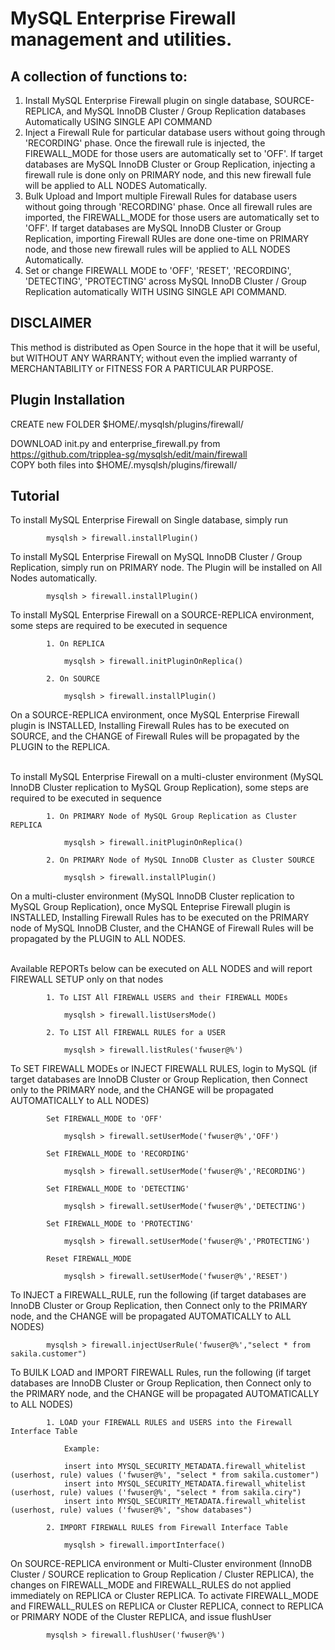 # MySQL Enterprise Firewall management and utilities.
    
## A collection of functions to:

1. Install MySQL Enterprise Firewall plugin on single database, SOURCE-REPLICA, and MySQL InnoDB Cluster / Group Replication databases Automatically USING SINGLE API COMMAND
2. Inject a Firewall Rule for particular database users without going through 'RECORDING' phase. Once the firewall rule is injected, the FIREWALL_MODE for those users are automatically set to 'OFF'. If target databases are MySQL InnoDB Cluster or Group Replication, injecting a firewall rule is done only on PRIMARY node, and this new firewall fule will be applied to ALL NODES Automatically.
3. Bulk Upload and Import multiple Firewall Rules for database users without going through 'RECORDING' phase. Once all firewall rules are imported, the FIREWALL_MODE for those users are automatically set to 'OFF'. If target databases are MySQL InnoDB Cluster or Group Replication, importing Firewall RUles are done one-time on PRIMARY node, and those new firewall rules will be applied to ALL NODES Automatically.
4. Set or change FIREWALL MODE to 'OFF', 'RESET', 'RECORDING', 'DETECTING', 'PROTECTING' across MySQL InnoDB Cluster / Group Replication automatically WITH USING SINGLE API COMMAND. 

## DISCLAIMER
This method is distributed as Open Source in the hope that it will be useful, but WITHOUT ANY WARRANTY; without even the implied warranty of MERCHANTABILITY or FITNESS FOR A PARTICULAR PURPOSE.

## Plugin Installation

CREATE new FOLDER $HOME/.mysqlsh/plugins/firewall/

DOWNLOAD init.py and enterprise_firewall.py from https://github.com/tripplea-sg/mysqlsh/edit/main/firewall </br>
COPY both files into $HOME/.mysqlsh/plugins/firewall/

## Tutorial
To install MySQL Enterprise Firewall on Single database, simply run
        
            mysqlsh > firewall.installPlugin()

To install MySQL Enterprise Firewall on MySQL InnoDB Cluster / Group Replication, simply run on PRIMARY node. The Plugin will be installed on All Nodes automatically.

            mysqlsh > firewall.installPlugin()
        
To install MySQL Enterprise Firewall on a SOURCE-REPLICA environment, some steps are required to be executed in sequence

            1. On REPLICA

                mysqlsh > firewall.initPluginOnReplica()

            2. On SOURCE

                mysqlsh > firewall.installPlugin()

On a SOURCE-REPLICA environment, once MySQL Enterprise Firewall plugin is INSTALLED, Installing Firewall Rules has to be executed on SOURCE, and the CHANGE of Firewall Rules will be propagated by the PLUGIN to the REPLICA. </br></br>

To install MySQL Enterprise Firewall on a multi-cluster environment (MySQL InnoDB Cluster replication to MySQL Group Replication), some steps are required to be executed in sequence

            1. On PRIMARY Node of MySQL Group Replication as Cluster REPLICA
                
                mysqlsh > firewall.initPluginOnReplica()

            2. On PRIMARY Node of MySQL InnoDB Cluster as Cluster SOURCE
                
                mysqlsh > firewall.installPlugin()

On a multi-cluster environment (MySQL InnoDB Cluster replication to MySQL Group Replication), once MySQL Enteprise Firewall plugin is INSTALLED, Installing Firewall Rules has to be executed on the PRIMARY node of MySQL InnoDB Cluster, and the CHANGE of Firewall Rules will be propagated by the PLUGIN to ALL NODES. </br></br>
        
Available REPORTs below can be executed on ALL NODES and will report FIREWALL SETUP only on that nodes

            1. To LIST All FIREWALL USERS and their FIREWALL MODEs

                mysqlsh > firewall.listUsersMode()

            2. To LIST All FIREWALL RULES for a USER

                mysqlsh > firewall.listRules('fwuser@%')

To SET FIREWALL MODEs or INJECT FIREWALL RULES, login to MySQL (if target databases are InnoDB Cluster or Group Replication, then Connect only to the PRIMARY node, and the CHANGE will be propagated AUTOMATICALLY to ALL NODES) 

            Set FIREWALL_MODE to 'OFF'

                mysqlsh > firewall.setUserMode('fwuser@%','OFF')

            Set FIREWALL_MODE to 'RECORDING'
                
                mysqlsh > firewall.setUserMode('fwuser@%','RECORDING')

            Set FIREWALL_MODE to 'DETECTING'

                mysqlsh > firewall.setUserMode('fwuser@%','DETECTING')

            Set FIREWALL_MODE to 'PROTECTING'

                mysqlsh > firewall.setUserMode('fwuser@%','PROTECTING')

            Reset FIREWALL_MODE

                mysqlsh > firewall.setUserMode('fwuser@%','RESET')

To INJECT a FIREWALL_RULE, run the following (if target databases are InnoDB Cluster or Group Replication, then Connect only to the PRIMARY node, and the CHANGE will be propagated AUTOMATICALLY to ALL NODES) 

            mysqlsh > firewall.injectUserRule('fwuser@%',"select * from sakila.customer")

To BUILK LOAD and IMPORT FIREWALL Rules, run the following (if target databases are InnoDB Cluster or Group Replication, then Connect only to the PRIMARY node, and the CHANGE will be propagated AUTOMATICALLY to ALL NODES) 

            1. LOAD your FIREWALL RULES and USERS into the Firewall Interface Table
            
                Example: 
                
                insert into MYSQL_SECURITY_METADATA.firewall_whitelist (userhost, rule) values ('fwuser@%', "select * from sakila.customer")
                insert into MYSQL_SECURITY_METADATA.firewall_whitelist (userhost, rule) values ('fwuser@%', "select * from sakila.ciry")
                insert into MYSQL_SECURITY_METADATA.firewall_whitelist (userhost, rule) values ('fwuser@%', "show databases")

            2. IMPORT FIREWALL RULES from Firewall Interface Table

                mysqlsh > firewall.importInterface()

On SOURCE-REPLICA environment or Multi-Cluster environment (InnoDB Cluster / SOURCE replication to Group Replication / Cluster REPLICA), the changes on FIREWALL_MODE and FIREWALL_RULES do not applied immediately on REPLICA or Cluster REPLICA. To activate FIREWALL_MODE and FIREWALL_RULES on REPLICA or Cluster REPLICA, connect to REPLICA or PRIMARY NODE of the Cluster REPLICA, and issue flushUser

            mysqlsh > firewall.flushUser('fwuser@%')
